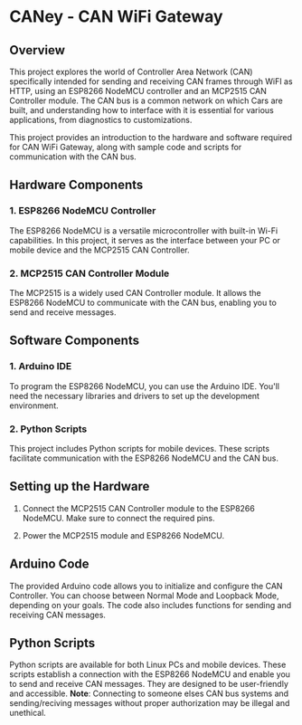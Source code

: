 # CANey - CAN WiFi Gateway

## Overview

This project explores the world of Controller Area Network (CAN) specifically intended for sending and receiving CAN frames through WiFI as HTTP, using an ESP8266 NodeMCU controller and an MCP2515 CAN Controller module. The CAN bus is a common network on which Cars are built, and understanding how to interface with it is essential for various applications, from diagnostics to customizations.

This project provides an introduction to the hardware and software required for CAN WiFi Gateway, along with sample code and scripts for communication with the CAN bus.

## Hardware Components

### 1. ESP8266 NodeMCU Controller

The ESP8266 NodeMCU is a versatile microcontroller with built-in Wi-Fi capabilities. In this project, it serves as the interface between your PC or mobile device and the MCP2515 CAN Controller.

### 2. MCP2515 CAN Controller Module

The MCP2515 is a widely used CAN Controller module. It allows the ESP8266 NodeMCU to communicate with the CAN bus, enabling you to send and receive messages.

## Software Components

### 1. Arduino IDE

To program the ESP8266 NodeMCU, you can use the Arduino IDE. You'll need the necessary libraries and drivers to set up the development environment.

### 2. Python Scripts

This project includes Python scripts for mobile devices. These scripts facilitate communication with the ESP8266 NodeMCU and the CAN bus.

## Setting up the Hardware

1. Connect the MCP2515 CAN Controller module to the ESP8266 NodeMCU. Make sure to connect the required pins.

2. Power the MCP2515 module and ESP8266 NodeMCU.

## Arduino Code

The provided Arduino code allows you to initialize and configure the CAN Controller. You can choose between Normal Mode and Loopback Mode, depending on your goals. The code also includes functions for sending and receiving CAN messages.

## Python Scripts

Python scripts are available for both Linux PCs and mobile devices. These scripts establish a connection with the ESP8266 NodeMCU and enable you to send and receive CAN messages. They are designed to be user-friendly and accessible.
**Note**: Connecting to someone elses CAN bus systems and sending/reciving messages without proper authorization may be illegal and unethical.
